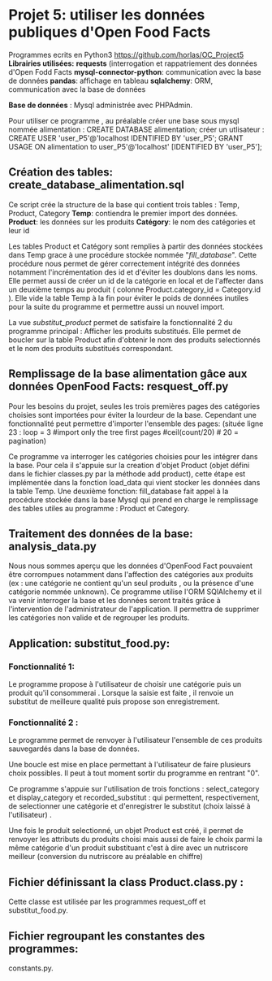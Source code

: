 # Projet 5: utiliser les données publiques d'Open Food Facts
Programmes ecrits en Python3
https://github.com/horlas/OC_Project5
**Librairies utilisées:**
 **requests** (interrogation et rappatriement des données d'Open Fodd Facts
**mysql-connector-python**: communication avec la base de données
**pandas**: affichage en tableau
**sqlalchemy**: ORM, communication avec la base de données

**Base de données** : Mysql administrée avec PHPAdmin.

Pour utiliser ce programme , au préalable créer une base sous mysql nommée alimentation : CREATE DATABASE alimentation;
créer un utlisateur : CREATE USER 'user_P5'@'localhost IDENTIFIED  BY 'user_P5';
GRANT USAGE ON alimentation to 
user_P5'@'localhost' [IDENTIFIED BY 'user_P5'];

## Création des tables: create_database_alimentation.sql 
Ce script crée la structure de la base qui contient trois tables : 
Temp, Product, Category
**Temp**: contiendra le premier import des données.
**Product**: les données sur les produits
**Catégory**: le nom des catégories et leur id

Les tables Product et Catégory sont remplies à partir des données stockées dans Temp grace à une procédure stockée nommée "*fill_database*".
Cette procédure nous permet de gérer correctement intégrité des données notamment l'incrémentation des id et d'éviter les doublons dans les noms.
Elle permet aussi de créer un id de la catégorie en local et de l'affecter dans un deuxième temps au produit ( colonne Product.category_id = Category.id ). 
Elle vide la table Temp à la fin pour éviter le poids de données inutiles pour la suite du programme et permettre aussi un nouvel import.

La  vue *substitut_product* permet de satisfaire la fonctionnalité 2 du programme principal : Afficher les produits substitués. Elle permet de boucler sur la table Product afin d'obtenir le nom des produits selectionnés et le nom des produits substitués correspondant.

## Remplissage de la base alimentation gâce aux données OpenFood Facts: resquest_off.py 
Pour les besoins du projet,  seules les trois premières pages des catégories choisies sont importées pour éviter la lourdeur de la base.
Cependant une fonctionnalité peut permettre d'importer l'ensemble des pages:
(située ligne 23 :   loop = 3    #import only the tree first pages       #ceil(count/20) # 20 = pagination)

Ce programme va interroger les catégories choisies pour les intégrer dans la base.
Pour cela il s'appuie sur la creation d'objet Product (objet défini dans le fichier classes.py par la méthode add product), cette étape est implémentée dans la fonction load_data qui vient stocker les données dans la table Temp.
Une deuxième fonction: fill_database fait appel à la procédure stockée dans la base Mysql qui prend en charge le remplissage des tables utiles au programme : Product et Category.

## Traitement des données de la base: analysis_data.py
 Nous nous sommes aperçu que les données d'OpenFood Fact pouvaient être corrompues notamment dans l'affection des catégories aux produits (ex : une catégorie ne contient qu'un seul produits , ou la présence d'une catégorie nommée unknown).
Ce programme utilise l'ORM SQlAlchemy et il va venir interroger la base et  les données seront traités grâce à l'intervention de l'administrateur de l'application. Il permettra de supprimer les catégories non valide et de regrouper les produits.

## Application: substitut_food.py: 
### Fonctionnalité 1:
Le programme propose à l'utilisateur de choisir une catégorie puis un produit qu'il consommerai . Lorsque la saisie est faite , il renvoie un substitut de meilleure qualité puis propose son enregistrement.

### Fonctionnalité 2 :
Le programme permet de renvoyer à l'utilisateur l'ensemble de ces produits sauvegardés dans la base de données.

Une boucle est mise en place permettant à l'utilisateur de faire plusieurs choix possibles. Il peut à tout moment sortir du programme en rentrant "0".

Ce programme s'appuie sur l'utilisation de trois fonctions : select_category et display_category et recorded_substitut : qui permettent, respectivement, de selectionner une catégorie et d'enregistrer le substitut (choix laissé à l'utilisateur) .

Une fois le produit selectionné, un objet Product est créé, il permet de renvoyer les attributs du produits choisi mais aussi de faire le choix parmi la même catégorie d'un produit substituant c'est à dire avec un nutriscore meilleur (conversion du nutriscore au préalable en chiffre) 

## Fichier définissant la class Product.class.py :
Cette classe est utilisée par les programmes request_off et substitut_food.py. 

## Fichier regroupant les constantes des programmes:
constants.py.